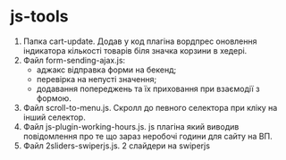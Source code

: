 # js-tools
1) Папка cart-update. Додав у код плагіна вордпрес оновлення індикатора кількості товарів біля значка корзини в хедері.
2) Файл form-sending-ajax.js:
	- аджакс відправка форми на бекенд;
	- перевірка на непусті значення;
	- додавання попереджень та їх приховання при взаємодії з формою.
3) Файл scroll-to-menu.js. Скролл до певного селектора при кліку на інший селектор.
4) Файл js-plugin-working-hours.js. js плагіна який виводив повідомлення про те що зараз неробочі години для сайту на ВП. 
5) Файл 2sliders-swiperjs.js. 2 слайдери на swiperjs
 
